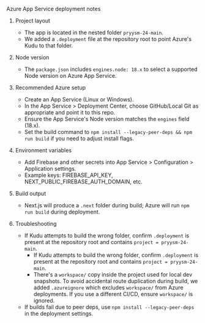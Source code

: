 Azure App Service deployment notes

1. Project layout
   - The app is located in the nested folder `pryysm-24-main`.
   - We added a `.deployment` file at the repository root to point Azure's Kudu to that folder.

2. Node version
   - The `package.json` includes `engines.node: 18.x` to select a supported Node version on Azure App Service.

3. Recommended Azure setup
   - Create an App Service (Linux or Windows).
   - In the App Service > Deployment Center, choose GitHub/Local Git as appropriate and point it to this repo.
   - Ensure the App Service's Node version matches the `engines` field (18.x).
   - Set the build command to `npm install --legacy-peer-deps && npm run build` if you need to adjust install flags.

4. Environment variables
   - Add Firebase and other secrets into App Service > Configuration > Application settings.
   - Example keys: FIREBASE_API_KEY, NEXT_PUBLIC_FIREBASE_AUTH_DOMAIN, etc.

5. Build output
   - Next.js will produce a `.next` folder during build; Azure will run `npm run build` during deployment.

6. Troubleshooting
   - If Kudu attempts to build the wrong folder, confirm `.deployment` is present at the repository root and contains `project = pryysm-24-main`.
      - If Kudu attempts to build the wrong folder, confirm `.deployment` is present at the repository root and contains `project = pryysm-24-main`.
      - There's a `workspace/` copy inside the project used for local dev snapshots. To avoid accidental route duplication during build, we added `.azureignore` which excludes `workspace/` from Azure deployments. If you use a different CI/CD, ensure `workspace/` is ignored.
   - If builds fail due to peer deps, use `npm install --legacy-peer-deps` in the deployment settings.
